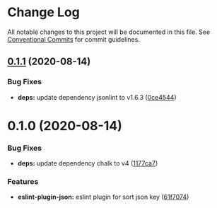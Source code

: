 # Change Log

All notable changes to this project will be documented in this file.
See [Conventional Commits](https://conventionalcommits.org) for commit guidelines.

## [0.1.1](https://github.com/davidNHK/busybox/compare/@busybox/eslint-plugin-json@0.1.0...@busybox/eslint-plugin-json@0.1.1) (2020-08-14)


### Bug Fixes

* **deps:** update dependency jsonlint to v1.6.3 ([0ce4544](https://github.com/davidNHK/busybox/commit/0ce454427fd6d2a1cf134b1aa63e4079b8054204))





# 0.1.0 (2020-08-14)


### Bug Fixes

* **deps:** update dependency chalk to v4 ([1177ca7](https://github.com/davidNHK/busybox/commit/1177ca7ede302c90c520ee7b3c4b9fb3a209876b))


### Features

* **eslint-plugin-json:** eslint plugin for sort json key ([61f7074](https://github.com/davidNHK/busybox/commit/61f7074462dd007f81f2e892392cdd5799a8466d))
